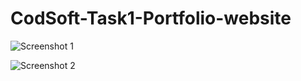 # CodSoft-Task1-Portfolio-website

![Screenshot 1](https://github.com/user-attachments/assets/9feecd56-bf51-4b52-a227-d6558ad037a4)

![Screenshot 2](https://github.com/user-attachments/assets/11b0120d-7a9e-4972-8102-c7d88343918b)
